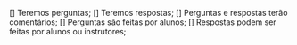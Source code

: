 [] Teremos perguntas;
[] Teremos respostas;
[] Perguntas e respostas terão comentários;
[] Perguntas são feitas por alunos;
[] Respostas podem ser feitas por alunos ou instrutores;